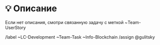 # :bulb: Описание

Если нет описания, смотри связанную задачу с меткой ~Team-UserStory

/label ~LC-Development ~Team-Task ~Info-Blockchain
/assign @gulitsky
